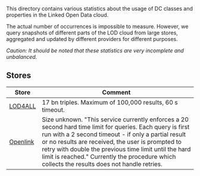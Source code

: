 This directory contains various statistics about the usage of DC classes and
properties in the Linked Open Data cloud.

The actual number of occurrences is impossible to measure. However, we query
snapshots of different parts of the LOD cloud from large stores, aggregated and
updated by different providers for different purposes.

_*Caution:* It should be noted that these statistics are very incomplete and unbalanced._

## Stores

Store | Comment
----- | -------
[LOD4ALL](https://lod4all.net/) | 17 bn triples. Maximum of 100,000 results, 60 s timeout.
[Openlink](http://lod.openlinksw.com/sparql/) | Size unknown. "This service currently enforces a 20 second hard time limit for queries. Each query is first run with a 2 second timeout - if only a partial result or no results are received, the user is prompted to retry with double the previous time limit until the hard limit is reached." Currently the procedure which collects the results does not handle retries.
